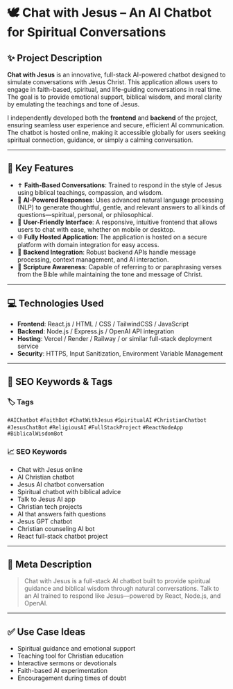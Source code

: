 # 🕊️ Chat with Jesus – An AI Chatbot for Spiritual Conversations

## ✨ Project Description

**Chat with Jesus** is an innovative, full-stack AI-powered chatbot designed to simulate conversations with Jesus Christ. This application allows users to engage in faith-based, spiritual, and life-guiding conversations in real time. The goal is to provide emotional support, biblical wisdom, and moral clarity by emulating the teachings and tone of Jesus.

I independently developed both the **frontend** and **backend** of the project, ensuring seamless user experience and secure, efficient AI communication. The chatbot is hosted online, making it accessible globally for users seeking spiritual connection, guidance, or simply a calming conversation.

---

## 🔧 Key Features

- ✝️ **Faith-Based Conversations**: Trained to respond in the style of Jesus using biblical teachings, compassion, and wisdom.  
- 🧠 **AI-Powered Responses**: Uses advanced natural language processing (NLP) to generate thoughtful, gentle, and relevant answers to all kinds of questions—spiritual, personal, or philosophical.  
- 💬 **User-Friendly Interface**: A responsive, intuitive frontend that allows users to chat with ease, whether on mobile or desktop.  
- 🌐 **Fully Hosted Application**: The application is hosted on a secure platform with domain integration for easy access.  
- 🔐 **Backend Integration**: Robust backend APIs handle message processing, context management, and AI interaction.  
- 📖 **Scripture Awareness**: Capable of referring to or paraphrasing verses from the Bible while maintaining the tone and message of Christ.  

---

## 💻 Technologies Used

- **Frontend**: React.js / HTML / CSS / TailwindCSS / JavaScript  
- **Backend**: Node.js / Express.js / OpenAI API integration  
- **Hosting**: Vercel / Render / Railway / or similar full-stack deployment service  
- **Security**: HTTPS, Input Sanitization, Environment Variable Management  

---

## 🔎 SEO Keywords & Tags

### 🏷️ Tags

`#AIChatbot` `#FaithBot` `#ChatWithJesus` `#SpiritualAI` `#ChristianChatbot`  
`#JesusChatBot` `#ReligiousAI` `#FullStackProject` `#ReactNodeApp` `#BiblicalWisdomBot`

### 📈 SEO Keywords

- Chat with Jesus online  
- AI Christian chatbot  
- Jesus AI chatbot conversation  
- Spiritual chatbot with biblical advice  
- Talk to Jesus AI app  
- Christian tech projects  
- AI that answers faith questions  
- Jesus GPT chatbot  
- Christian counseling AI bot  
- React full-stack chatbot project  

---

## 📝 Meta Description

> Chat with Jesus is a full-stack AI chatbot built to provide spiritual guidance and biblical wisdom through natural conversations. Talk to an AI trained to respond like Jesus—powered by React, Node.js, and OpenAI.

---

## ✅ Use Case Ideas

- Spiritual guidance and emotional support  
- Teaching tool for Christian education  
- Interactive sermons or devotionals  
- Faith-based AI experimentation  
- Encouragement during times of doubt  


